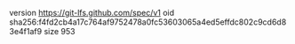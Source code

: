 version https://git-lfs.github.com/spec/v1
oid sha256:f4fd2cb4a17c764af9752478a0fc53603065a4ed5effdc802c9cd6d83e4f1af9
size 953
